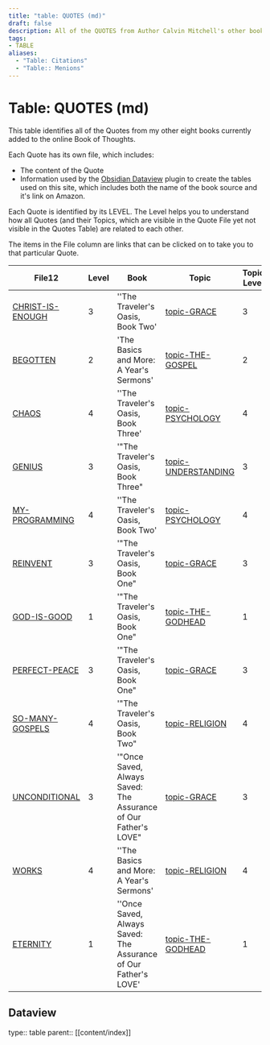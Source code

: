 ```yaml
---
title: "table: QUOTES (md)"
draft: false
description: All of the QUOTES from Author Calvin Mitchell's other books.
tags:
- TABLE
aliases:
  - "Table: Citations"
  - "Table:: Menions"
---
```

# Table: QUOTES (md)
This table identifies all of the Quotes from my other eight books currently added to the online Book of Thoughts.

Each Quote has its own file, which includes:
- The content of the Quote
- Information used by the [Obsidian Dataview](https://blacksmithgu.github.io/obsidian-dataview/) plugin to create the tables used on this site, which includes both the name of the book source and it's link on Amazon.

Each Quote is identified by its LEVEL. The Level helps you to understand how all Quotes (and their Topics, which are visible in the Quote File yet not visible in the Quotes Table) are related to each other.

The items in the File column are links that can be clicked on to take you to that particular Quote.

|File12|Level|Book|Topic|Topic Level|
|---|---|---|---|---|
|[CHRIST-IS-ENOUGH](/QUOTES/CHRIST-IS-ENOUGH.md)|3|''The Traveler's Oasis, Book Two'|[topic-GRACE](/TOPICS/topic-GRACE.md)|3|
|[BEGOTTEN](/QUOTES/BEGOTTEN.md)|2|'The Basics and More: A Year's Sermons'|[topic-THE-GOSPEL](/TOPICS/topic-THE-GOSPEL.md)|2|
|[CHAOS](/QUOTES/CHAOS.md)|4|''The Traveler's Oasis, Book Three'|[topic-PSYCHOLOGY](/TOPICS/topic-PSYCHOLOGY.md)|4|
|[GENIUS](/QUOTES/GENIUS.md)|3|'"The Traveler's Oasis, Book Three"|[topic-UNDERSTANDING](/TOPICS/topic-UNDERSTANDING.md)|3|
|[MY-PROGRAMMING](/QUOTES/MY-PROGRAMMING.md)|4|''The Traveler's Oasis, Book Two'|[topic-PSYCHOLOGY](/TOPICS/topic-PSYCHOLOGY.md)|4|
|[REINVENT](/QUOTES/REINVENT.md)|3|'"The Traveler's Oasis, Book One"|[topic-GRACE](/TOPICS/topic-GRACE.md)|3|
|[GOD-IS-GOOD](/QUOTES/GOD-IS-GOOD.md)|1|'"The Traveler's Oasis, Book One"|[topic-THE-GODHEAD](/TOPICS/topic-THE-GODHEAD.md)|1|
|[PERFECT-PEACE](/QUOTES/PERFECT-PEACE.md)|3|'"The Traveler's Oasis, Book One"|[topic-GRACE](/TOPICS/topic-GRACE.md)|3|
|[SO-MANY-GOSPELS](/QUOTES/SO-MANY-GOSPELS.md)|4|'"The Traveler's Oasis, Book Two"|[topic-RELIGION](/TOPICS/topic-RELIGION.md)|4|
|[UNCONDITIONAL](/QUOTES/UNCONDITIONAL.md)|3|'"Once Saved, Always Saved: The Assurance of Our Father's LOVE"|[topic-GRACE](/TOPICS/topic-GRACE.md)|3|
|[WORKS](/QUOTES/WORKS.md)|4|''The Basics and More: A Year's Sermons'|[topic-RELIGION](/TOPICS/topic-RELIGION.md)|4|
|[ETERNITY](/QUOTES/ETERNITY.md)|1|''Once Saved, Always Saved: The Assurance of Our Father's LOVE'|[topic-THE-GODHEAD](/TOPICS/topic-THE-GODHEAD.md)|1|

## Dataview
type:: table
parent:: [[content/index]]
